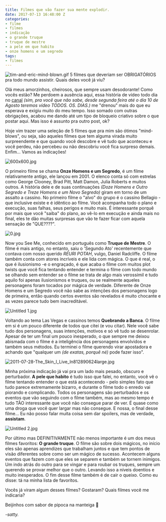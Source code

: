 ```yaml
---
title: Filmes que vão fazer sua mente explodir.
date: 2017-07-13 16:48:00 Z
categories:
- filme
- filmes
- indicação
- o grande truque
- truque de mestre
- a pele em que habito
- onze homens e um segredo
tags:
- filmes
---
```


![tim-and-eric-mind-blown.gif](/uploads/tim-and-eric-mind-blown.gif)
5 filmes que deveriam ser OBRIGATÓRIOS pra todo mundo assistir. Quais deles você já viu?

Olá meus amorzinhos, cheirosos, que sempre usam desodorante! Como vocês estão? Me perdoem a ausência aqui, essa história de vídeo todo dia no [canal](http://youtube.com/PenseGeek) *(sim, pra você que não sabe, desde segunda feira até o dia 10 de Agosto teremos vídeo TODOS. OS. DIAS.)* me "drenou" mais do que eu esperava e exigiu muito do meu tempo. Isso somado com outras obrigações, acabou me dando até um tipo de bloqueio criativo sobre o que postar aqui. Mas isso é assunto pra outro post, ok?

Hoje vim trazer uma seleção de 5 filmes que pra mim são ótimos "mind-blows", ou seja, são aqueles filmes que tem alguma virada muito surpreendente e que quando você descobre e vê tudo que aconteceu e você perdeu, não percebeu ou não descobriu você fica surpreso demais. Enfim... Vamos as indicações!

![600x600.jpg](/uploads/600x600.jpg)

O primeiro filme se chama **Onze Homens e um Segredo**, é um filme relativamente antigo, ele lançou em 2001. O elenco conta só com estrelas como George Clooney, Brad Pitt, Matt Damon, Julia Roberts e muitos outros. A história dele e de suas continuações *(Doze Homens e Outro Segredo e Treze Homens e um Novo Segredo)* giram em torno de um assalto a cassino. No primeiro filme o "alvo" do grupo é o cassino Bellagio - que inclusive existe e é idêntico ao filme. Você acompanha todo o plano e execução, suas falhas, seus perigos e muito mais. É interessante porquê por mais que você "saiba" do plano, ao vê-lo em execução e ainda mais no final, eles te dão muitas surpresas que vão te fazer ficar com aquela sensação de "QUE????".

![0.jpg](/uploads/0.jpg)

Now you See Me, conhecido em português como **Truque de Mestre**. O filme é mais antigo, no entanto, saiu o 'Segundo Ato' recentemente que contava com nosso querido *RÉURI POTAH*, vulgo, Daniel Radcliffe. O filme também conta com atores incríveis e ele lida com mágica. O que é real, o que é ilusionismo -e o engraçado, é que acaba o filme com muitos plot twists que você fica tentando entender e termina o filme com todo mundo se olhando sem entender se o filme se trata de algo mais verossímil e tudo aquilo foi apenas ilusionismos e truques, ou se realmente aqueles personagens foram tocados por mágica de verdade. Diferente de Onze Homens e um Segredo você não sabe as intenções dos personagens logo de primeira, então quando certos eventos são revelados é muito chocante e as vezes parece tudo bem inacreditável.

![Untitled 1.jpg](/uploads/Untitled%201.jpg)

Voltando ao tema Las Vegas e cassinos temos **Quebrando a Banca**. O filme em si é um pouco diferente de todos que citei (e vou citar). Nele você sabe tudo dos personagens, suas intenções, motivos e só vê tudo se desenrolar. Apesar de ter um final um pouco inesperado, o que sempre me deixou abismada com o filme é a inteligência dos personagens envolvidos e também seus métodos. Eu terminei o filme querendo virar apostadora e achando que "qualquer um *(de exatas, porquê né)* pode fazer isso".

![2011-07-28-The_Skin_I_Live_In812890624large.jpg](/uploads/2011-07-28-The_Skin_I_Live_In812890624large.jpg)

Minha próxima indicação já vai pra um lado mais pesado, obscuro e perturbador. **A pele que habito** é tudo isso que falei, no entanto, você vê o filme tentando entender o que está acontecendo - pelo simples fato que tudo parece extremamente bizarro, e durante o filme todo o enredo vai piorando e complicando. Todos os personagens são perturbados e os eventos que vão seguindo com o filme também, mas ao mesmo tempo é tudo TÃO interessante que você não consegue parar de ver. É quase como uma droga que você quer largar mas não consegue. E nossa, o final desse filme... Eu não posso falar muita coisa sem dar spoilers, mas de verdade, **assistam**.

![Untitled 2.jpg](/uploads/Untitled%202.jpg)

Por último mas DEFINITIVAMENTE não menos importante é um dos meus filmes favoritos: **O grande truque**. O filme são sobre dois mágicos, no início eles são apenas aprendizes que trabalham juntos e que tem pontos de visão diferentes sobre como ser um mágico de sucesso. Acontecem alguns eventos que fazem com que eles se separem e também se tornem inimigos. Um indo atrás do outro para se vingar e para roubar os truques, sempre um querendo se provar melhor que o outro. Levando isso a níveis doentios e muito inesperados. O fim desse filme também é de cair o queixo. Como eu disse: tá na minha lista de favoritos.

Vocês já viram algum desses filmes? Gostaram? Quais filmes você me indicaria?

Beijinhos com sabor de pipoca na manteiga 💋

*-satty.* 


